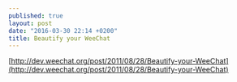 ```yaml
---
published: true
layout: post
date: "2016-03-30 22:14 +0200"
title: Beautify your WeeChat
---
```


[http://dev.weechat.org/post/2011/08/28/Beautify-your-WeeChat](http://dev.weechat.org/post/2011/08/28/Beautify-your-WeeChat)
